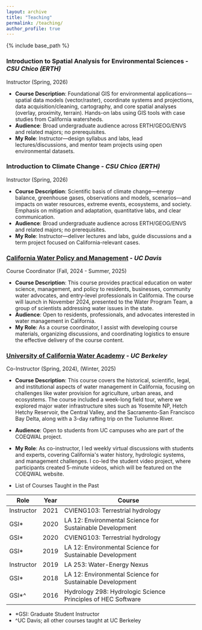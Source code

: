 ```yaml
---
layout: archive
title: "Teaching"
permalink: /teaching/
author_profile: true
---
```


{% include base_path %}

### Introduction to Spatial Analysis for Environmental Sciences - _CSU Chico (ERTH)_
Instructor (Spring, 2026)
* **Course Description**: Foundational GIS for environmental applications—spatial data models (vector/raster), coordinate systems and projections, data acquisition/cleaning, cartography, and core spatial analyses (overlay, proximity, terrain). Hands-on labs using GIS tools with case studies from California watersheds.
* **Audience**: Broad undergraduate audience across ERTH/GEOG/ENVS and related majors; no prerequisites.
* **My Role**: Instructor—design syllabus and labs, lead lectures/discussions, and mentor team projects using open environmental datasets.

### Introduction to Climate Change - _CSU Chico (ERTH)_
Instructor (Spring, 2026)
* **Course Description**: Scientific basis of climate change—energy balance, greenhouse gases, observations and models, scenarios—and impacts on water resources, extreme events, ecosystems, and society. Emphasis on mitigation and adaptation, quantitative labs, and clear communication.
* **Audience**: Broad undergraduate audience across ERTH/GEOG/ENVS and related majors; no prerequisites.
* **My Role**: Instructor—deliver lectures and labs, guide discussions and a term project focused on California-relevant cases.

### [California Water Policy and Management](https://watermanagement.ucdavis.edu/californiawatercourse) - _UC Davis_
Course Coordinator (Fall, 2024 - Summer, 2025)
*	**Course Description**:
This course provides practical education on water science, management, and policy to residents, businesses, community water advocates, and entry-level professionals in California. The course will launch in November 2024, presented to the Water Program Team, a group of scientists addressing water issues in the state.
* **Audience**:
Open to residents, professionals, and advocates interested in water management in California.
* **My Role**:
As a course coordinator, I assist with developing course materials, organizing discussions, and coordinating logistics to ensure the effective delivery of the course content.

### [University of California Water Academy](https://live-coeqwal-ca.pantheon.berkeley.edu/uc-water-academy/) - _UC Berkeley_
Co-Instructor (Spring, 2024), (Winter, 2025)
*	**Course Description**:
This course covers the historical, scientific, legal, and institutional aspects of water management in California, focusing on challenges like water provision for agriculture, urban areas, and ecosystems. The course included a week-long field tour, where we explored major water infrastructure sites such as Yosemite NP, Hetch Hetchy Reservoir, the Central Valley, and the Sacramento-San Francisco Bay Delta, along with a 3-day rafting trip on the Tuolumne River.
* **Audience**:
Open to students from UC campuses who are part of the COEQWAL project.
* **My Role**:
As co-instructor, I led weekly virtual discussions with students and experts, covering California's water history, hydrologic systems, and management challenges. I co-led the student video project, where participants created 5-minute videos, which will be featured on the COEQWAL website.

* List of Courses Taught in the Past

| Role             | Year   | Course                                                       |
| --------         | ------ | ------------------------------------------------------------ |
| Instructor       | 2021   | CVIENG103: Terrestrial hydrology                             |
| GSI*             | 2020   | LA 12: Environmental Science for Sustainable Development     |
| GSI*             | 2020   | CVIENG103: Terrestrial hydrology                             |
| GSI*             | 2019   | LA 12: Environmental Science for Sustainable Development     |
| Instructor       | 2019   | LA 253: Water-Energy Nexus                                   |
| GSI*             | 2018   | LA 12: Environmental Science for Sustainable Development     |
| GSI*^            | 2016   | Hydrology 298: Hydrologic Science Principles of HEC Software |

* *GSI: Graduate Student Instructor
* ^UC Davis; all other courses taught at UC Berkeley

